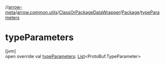 //[arrow-meta](../../../../index.md)/[arrow.common.utils](../../index.md)/[ClassOrPackageDataWrapper](../index.md)/[Package](index.md)/[typeParameters](type-parameters.md)

# typeParameters

[jvm]\
open override val [typeParameters](type-parameters.md): [List](https://kotlinlang.org/api/latest/jvm/stdlib/kotlin.collections/-list/index.html)&lt;ProtoBuf.TypeParameter&gt;
